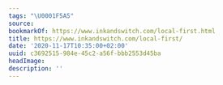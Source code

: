 ```yaml
---
tags: "\U0001F5A5"
source:
bookmarkOf: https://www.inkandswitch.com/local-first.html
title: https://www.inkandswitch.com/local-first/
date: '2020-11-17T10:35:00+02:00'
uuid: c3692515-984e-45c2-a56f-bbb2553d45ba
headImage:
description: ''
---
```


